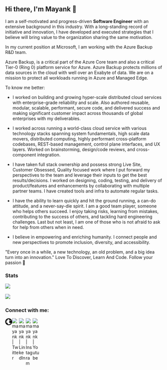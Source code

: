 ## Hi there, I'm Mayank 👋

I am a self-motivated and progress-driven **Software Engineer** with an extensive background in this industry. With a long-standing record of initiative and innovation, I have developed and executed strategies that I believe will bring value to the organization sharing the same motivation.

In my current position at Microsoft, I am working with the Azure Backup R&D team.

Azure Backup, is a critical part of the Azure Core team and also a critical Tier-0 (Ring 0) platform service for Azure. Azure Backup protects millions of data sources in the cloud with well over an Exabyte of data. We are on a mission to protect all workloads running in Azure and Managed Edge.
 
To know me better:
 - I worked on building and growing hyper-scale distributed cloud services with enterprise-grade reliability and scale. Also authored reusable, modular, scalable, performant, secure code, and delivered success and making significant customer impact across thousands of global enterprises with my deliverables.

 - I worked across  running a world-class cloud service with various technology stacks spanning system fundamentals, high scale data movers, distributed computing, highly performant cross-platform codebases, REST-based management, control plane interfaces, and UX layers.  Worked on brainstorming, design/code reviews, and cross-component integration.

 - I have taken full stack ownership and possess strong Live Site, Customer Obsessed, Quality focused work where I put forward my perspectives to the team and leverage their inputs to get the best results/decisions. I worked on designing, coding, testing, and delivery of product/features and enhancements by collaborating with multiple partner teams. I have created tools and infra to automate regular tasks.
 
 - I have the ability to learn quickly and hit the ground running, a can-do attitude, and a never-say-die spirit. I am a good team player, someone who helps others succeed. I enjoy taking risks, learning from mistakes, contributing to the success of others, and tackling hard engineering challenges. Last but not least, I am one of those who is not afraid to ask for help from others when in need.

 - I believe in empowering and enriching humanity. I connect people and new perspectives to promote inclusion, diversity, and accessibility.

"Every once in a while, a new technology, an old problem, and a big idea turn into an innovation."
Love To Discover, Learn And Code. 
Follow your passion 👣

### Stats
![](https://github-readme-stats.vercel.app/api?username=mayankagg9722&show_icons=true)


![](https://github-readme-stats.vercel.app/api/top-langs/?username=mayankagg9722&layout=compact)

### Connect with me:

[<img align="left" alt="https://mayankaggarwal.co/" width="22px" src="https://raw.githubusercontent.com/iconic/open-iconic/master/svg/globe.svg" />][website]
[<img align="left" alt="mayank | Twitter" width="22px" src="https://cdn.jsdelivr.net/npm/simple-icons@v3/icons/twitter.svg" />][twitter]
[<img align="left" alt="mayank | LinkedIn" width="22px" src="https://cdn.jsdelivr.net/npm/simple-icons@v3/icons/linkedin.svg" />][linkedin]
[<img align="left" alt="mayank | Instagram" width="22px" src="https://cdn.jsdelivr.net/npm/simple-icons@v3/icons/instagram.svg" />][instagram]
[<img align="left" alt="mayank | Youtube" width="22px" src="https://cdn.jsdelivr.net/npm/simple-icons@v3/icons/youtube.svg" />][yoututube]

<br />

[website]: https://mayankaggarwal.co/
[yoututube]: https://www.youtube.com/c/MayankAggarwal/
[twitter]: https://twitter.com/Mayank9722
[instagram]: https://www.instagram.com/mayankagg9722/
[linkedin]: https://in.linkedin.com/in/mayankagg9722 
